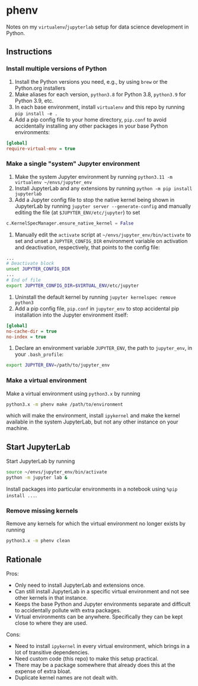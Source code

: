 # phenv

Notes on my `virtualenv`/`jupyterlab` setup for data science development in Python.

## Instructions

### Install multiple versions of Python
1. Install the Python versions you need, e.g., by using `brew` or the Python.org installers
1. Make aliases for each version, `python3.8` for Python 3.8, `python3.9` for Python 3.9, etc.
1. In each base environment, install `virtualenv` and this repo by running `pip install -e .`
1. Add a pip config file to your home directory, `pip.conf` to avoid accidentally installing any other packages in your base Python environments:
```ini
[global]
require-virtual-env = true
```

### Make a single "system" Jupyter environment
1. Make the system Jupyter environment by running `python3.11 -m virtualenv ~/envs/jupyter_env`
1. Install JupyterLab and any extensions by running `python -m pip install jupyterlab`
1. Add a Jupyter config file to stop the native kernel being shown in JupyterLab by running `jupyter server --generate-config` and manually editing the file (at `$JUPYTER_ENV/etc/jupyter`) to set
```python
c.KernelSpecManager.ensure_native_kernel = False
```
1. Manually edit the `activate` script at `~/envs/jupyter_env/bin/activate` to set and unset a `JUPYTER_CONFIG_DIR` environment variable on activation and deactivation, respectively, that points to the config file:
```bash
...
# Deactivate block
unset JUPYTER_CONFIG_DIR
...
# End of file
export JUPYTER_CONFIG_DIR=$VIRTUAL_ENV/etc/jupyter
```
1. Uninstall the default kernel by running `jupyter kernelspec remove python3`
1. Add a pip config file, `pip.conf` in `jupyter_env` to stop accidental pip installation into the Jupyter environment itself:
```ini
[global]
no-cache-dir = true
no-index = true
```
1. Declare an environment variable `JUPYTER_ENV`, the path to `jupyter_env`, in your `.bash_profile`:
```bash
export JUPYTER_ENV=/path/to/jupyter_env
```

### Make a virtual environment
Make a virtual environment using `python3.x` by running
```bash
python3.x -m phenv make /path/to/environment
```
which will make the environment, install `ipykernel` and make the kernel available in the system JupyterLab, but not any other instance on your machine.

## Start JupyterLab
Start JupyterLab by running
```bash
source ~/envs/jupyter_env/bin/activate
python -m jupyter lab &
```

Install packages into particular environments in a notebook using `%pip install ...`.

### Remove missing kernels
Remove any kernels for which the virtual environment no longer exists by running
```bash
python3.x -m phenv clean
```

## Rationale
Pros:
- Only need to install JupyterLab and extensions once.
- Can still install JupyterLab in a specific virtual environment and not see other kernels in that instance.
- Keeps the base Python and Jupyter environments separate and difficult to accidentally pollute with extra packages.
- Virtual environments can be anywhere. Specifically they can be kept close to where they are used.

Cons:
- Need to install `ipykernel` in every virtual environment, which brings in a lot of transitive dependencies.
- Need custom code (this repo) to make this setup practical.
- There may be a package somewhere that already does this at the expense of extra bloat.
- Duplicate kernel names are not dealt with.
